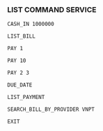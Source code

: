 ### LIST COMMAND SERVICE

```
CASH_IN 1000000
```
```
LIST_BILL
```
```
PAY 1
```
```
PAY 10
```
```
PAY 2 3
```
```
DUE_DATE
```
```
LIST_PAYMENT
```
```
SEARCH_BILL_BY_PROVIDER VNPT
```
```
EXIT
```